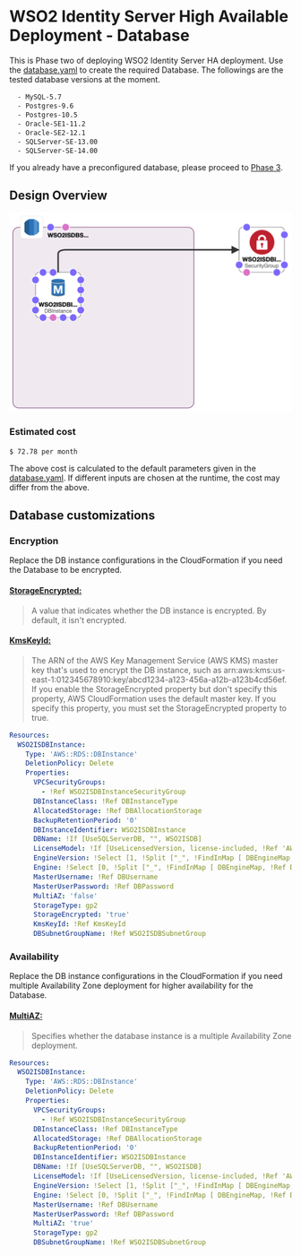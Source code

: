# WSO2 Identity Server High Available Deployment - Database

This is Phase two of deploying WSO2 Identity Server HA deployment. Use the [database.yaml](database.yaml) to create the required Database. The followings are the tested database versions at the moment.

```
  - MySQL-5.7
  - Postgres-9.6
  - Postgres-10.5
  - Oracle-SE1-11.2
  - Oracle-SE2-12.1
  - SQLServer-SE-13.00
  - SQLServer-SE-14.00
```

If you already have a preconfigured database, please proceed to [Phase 3](../prodcut/README.md).

## Design Overview

![Design Overview](../images/database.png)

### Estimated cost

```
$ 72.78 per month
```
The above cost is calculated to the default parameters given in the [database.yaml](database.yaml). If different inputs are chosen at the runtime, the cost may differ from the above.

## Database customizations

### Encryption

Replace the DB instance configurations in the CloudFormation if you need the Database to be encrypted.

#### [StorageEncrypted:](https://docs.aws.amazon.com/AWSCloudFormation/latest/UserGuide/aws-properties-rds-database-instance.html)

> A value that indicates whether the DB instance is encrypted. By default, it isn't encrypted.


#### [KmsKeyId:](https://docs.aws.amazon.com/AWSCloudFormation/latest/UserGuide/aws-properties-rds-database-instance.html)

> The ARN of the AWS Key Management Service (AWS KMS) master key that's used to encrypt the DB instance, such as arn:aws:kms:us-east-1:012345678910:key/abcd1234-a123-456a-a12b-a123b4cd56ef. If you enable the StorageEncrypted property but don't specify this property, AWS CloudFormation uses the default master key. If you specify this property, you must set the StorageEncrypted property to true.

```yaml
Resources:
  WSO2ISDBInstance:
    Type: 'AWS::RDS::DBInstance'
    DeletionPolicy: Delete
    Properties:
      VPCSecurityGroups:
        - !Ref WSO2ISDBInstanceSecurityGroup
      DBInstanceClass: !Ref DBInstanceType
      AllocatedStorage: !Ref DBAllocationStorage
      BackupRetentionPeriod: '0'
      DBInstanceIdentifier: WSO2ISDBInstance
      DBName: !If [UseSQLServerDB, "", WSO2ISDB]
      LicenseModel: !If [UseLicensedVersion, license-included, !Ref 'AWS::NoValue']
      EngineVersion: !Select [1, !Split ["_", !FindInMap [ DBEngineMap, !Ref DB, DBEngine]]]
      Engine: !Select [0, !Split ["_", !FindInMap [ DBEngineMap, !Ref DB, DBEngine]]]
      MasterUsername: !Ref DBUsername
      MasterUserPassword: !Ref DBPassword
      MultiAZ: 'false'
      StorageType: gp2
      StorageEncrypted: 'true'
      KmsKeyId: !Ref KmsKeyId
      DBSubnetGroupName: !Ref WSO2ISDBSubnetGroup

```

### Availability

Replace the DB instance configurations in the CloudFormation if you need multiple Availability Zone deployment for higher availability for the Database.

#### [MultiAZ:](https://docs.aws.amazon.com/AWSCloudFormation/latest/UserGuide/aws-properties-rds-database-instance.html)

> Specifies whether the database instance is a multiple Availability Zone deployment.

```yaml
Resources:
  WSO2ISDBInstance:
    Type: 'AWS::RDS::DBInstance'
    DeletionPolicy: Delete
    Properties:
      VPCSecurityGroups:
        - !Ref WSO2ISDBInstanceSecurityGroup
      DBInstanceClass: !Ref DBInstanceType
      AllocatedStorage: !Ref DBAllocationStorage
      BackupRetentionPeriod: '0'
      DBInstanceIdentifier: WSO2ISDBInstance
      DBName: !If [UseSQLServerDB, "", WSO2ISDB]
      LicenseModel: !If [UseLicensedVersion, license-included, !Ref 'AWS::NoValue']
      EngineVersion: !Select [1, !Split ["_", !FindInMap [ DBEngineMap, !Ref DB, DBEngine]]]
      Engine: !Select [0, !Split ["_", !FindInMap [ DBEngineMap, !Ref DB, DBEngine]]]
      MasterUsername: !Ref DBUsername
      MasterUserPassword: !Ref DBPassword
      MultiAZ: 'true'
      StorageType: gp2
      DBSubnetGroupName: !Ref WSO2ISDBSubnetGroup
```
